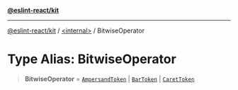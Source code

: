 [**@eslint-react/kit**](../../README.md)

***

[@eslint-react/kit](../../README.md) / [\<internal\>](../README.md) / BitwiseOperator

# Type Alias: BitwiseOperator

> **BitwiseOperator** = [`AmpersandToken`](../enumerations/SyntaxKind.md#ampersandtoken) \| [`BarToken`](../enumerations/SyntaxKind.md#bartoken) \| [`CaretToken`](../enumerations/SyntaxKind.md#carettoken)
